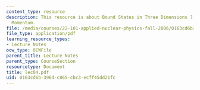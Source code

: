 ```yaml
---
content_type: resource
description: This resource is about Bound States in Three Dimensions ? Orbital Angular
  Momentum.
file: /media/courses/22-101-applied-nuclear-physics-fall-2006/0163cd6b396dc865cbc3ecff45dd21fc_lec04.pdf
file_type: application/pdf
learning_resource_types:
- Lecture Notes
ocw_type: OCWFile
parent_title: Lecture Notes
parent_type: CourseSection
resourcetype: Document
title: lec04.pdf
uid: 0163cd6b-396d-c865-cbc3-ecff45dd21fc
---
```

